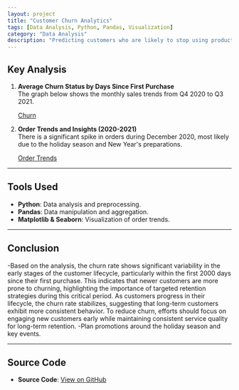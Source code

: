 ```yaml
---
layout: project
title: "Customer Churn Analytics"
tags: [Data Analysis, Python, Pandas, Visualization]
category: "Data Analysis"
description: "Predicting customers who are likely to stop using products (churn analysis)."
---
```


## Key Analysis  

1. **Average Churn Status by Days Since First Purchase**  
   The graph below shows the monthly sales trends from Q4 2020 to Q3 2021.

   [Churn](../../images/churn.png)

2. **Order Trends and Insights (2020-2021)**  
   There is a significant spike in orders during December 2020, most likely due to the holiday season and New Year's preparations.

   [Order Trends](../../images/order_trends.png)
   
---

## Tools Used  
- **Python**: Data analysis and preprocessing.  
- **Pandas**: Data manipulation and aggregation.  
- **Matplotlib & Seaborn**: Visualization of order trends.

---

## Conclusion  
-Based on the analysis, the churn rate shows significant variability in the early stages of the customer lifecycle, particularly within the first 2000 days since their first purchase. This indicates that newer customers are more prone to churning, highlighting the importance of targeted retention strategies during this critical period. As customers progress in their lifecycle, the churn rate stabilizes, suggesting that long-term customers exhibit more consistent behavior. To reduce churn, efforts should focus on engaging new customers early while maintaining consistent service quality for long-term retention.
-Plan promotions around the holiday season and key events.

---

## Source Code  
- **Source Code**: [View on GitHub](https://github.com/hanif-dev/sales-analysis)
